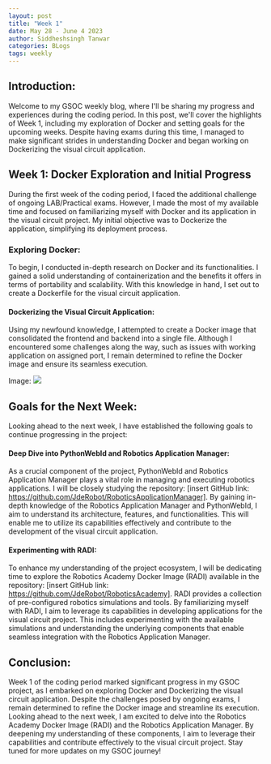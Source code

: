 ```yaml
---
layout: post
title: "Week 1"
date: May 28 - June 4 2023
author: Siddheshsingh Tanwar
categories: BLogs
tags: weekly
---
```


## Introduction:
Welcome to my GSOC weekly blog, where I'll be sharing my progress and experiences during the coding period. In this post, we'll cover the highlights of Week 1, including my exploration of Docker and setting goals for the upcoming weeks. Despite having exams during this time, I managed to make significant strides in understanding Docker and began working on Dockerizing the visual circuit application.

## Week 1: Docker Exploration and Initial Progress
During the first week of the coding period, I faced the additional challenge of ongoing LAB/Practical exams. However, I made the most of my available time and focused on familiarizing myself with Docker and its application in the visual circuit project. My initial objective was to Dockerize the application, simplifying its deployment process.

### Exploring Docker:
To begin, I conducted in-depth research on Docker and its functionalities. I gained a solid understanding of containerization and the benefits it offers in terms of portability and scalability. With this knowledge in hand, I set out to create a Dockerfile for the visual circuit application.

#### Dockerizing the Visual Circuit Application:
Using my newfound knowledge, I attempted to create a Docker image that consolidated the frontend and backend into a single file. Although I encountered some challenges along the way, such as issues with working application on assigned port, I remain determined to refine the Docker image and ensure its seamless execution.

Image: 
![](https://hackmd.io/_uploads/HJzwbHyvn.png)



## Goals for the Next Week:
Looking ahead to the next week, I have established the following goals to continue progressing in the project:

#### Deep Dive into PythonWebId and Robotics Application Manager:
As a crucial component of the project, PythonWebId and Robotics Application Manager plays a vital role in managing and executing robotics applications. I will be closely studying the repository: [insert GitHub link: https://github.com/JdeRobot/RoboticsApplicationManager]. By gaining in-depth knowledge of the Robotics Application Manager and PythonWebId, I aim to understand its architecture, features, and functionalities. This will enable me to utilize its capabilities effectively and contribute to the development of the visual circuit application.

#### Experimenting with RADI:
To enhance my understanding of the project ecosystem, I will be dedicating time to explore the Robotics Academy Docker Image (RADI) available in the repository: [insert GitHub link: https://github.com/JdeRobot/RoboticsAcademy]. RADI provides a collection of pre-configured robotics simulations and tools. By familiarizing myself with RADI, I aim to leverage its capabilities in developing applications for the visual circuit project. This includes experimenting with the available simulations and understanding the underlying components that enable seamless integration with the Robotics Application Manager.


## Conclusion:
Week 1 of the coding period marked significant progress in my GSOC project, as I embarked on exploring Docker and Dockerizing the visual circuit application. Despite the challenges posed by ongoing exams, I remain determined to refine the Docker image and streamline its execution. Looking ahead to the next week, I am excited to delve into the Robotics Academy Docker Image (RADI) and the Robotics Application Manager. By deepening my understanding of these components, I aim to leverage their capabilities and contribute effectively to the visual circuit project. Stay tuned for more updates on my GSOC journey!

